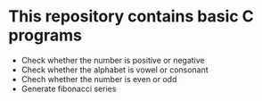 # This repository contains basic C programs

- Check whether the number is positive or negative
- Check whether the alphabet is vowel or consonant
- Chech whether the number is even or odd
- Generate fibonacci series
